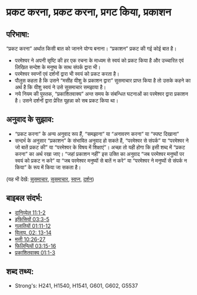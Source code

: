 # प्रकट करना, प्रकट करना, प्रगट किया, प्रकाशन #

## परिभाषा: ##

“प्रकट करना” अर्थात किसी बात को जानने योग्य बनाना। “प्रकाशन” प्रकट की गई कोई बात है।

* परमेश्वर ने अपनी सृष्टि की हर एक रचना के माध्यम से स्वयं को प्रकट किया है और उच्चारित एवं लिखित सन्देश के मनुष्य के साथ संपर्क द्वारा भी।
* परमेश्वर स्वप्नों एवं दर्शनों द्वारा भी स्वयं को प्रकट करता है।
* पौलुस कहता है कि उसने “मसीह यीशु के प्रकाशन द्वारा” सुसमाचार प्राप्त किया है तो उसके कहने का अर्थ है कि यीशु स्वयं ने उसे सुसमाचार समझाया है।
* नये नियम की पुस्तक, “प्रकाशितवाक्य” अन्त समय के संबन्धित घटनाओं का परमेश्वर द्वारा प्रकाशन है। उसने दर्शनों द्वारा प्रेरित यूहन्ना को सब प्रकट किया था।

## अनुवाद के सुझाव: ##

* “प्रकट करना” के अन्य अनुवाद रूप हैं, “समझाना” या “अनावरण करना” या “स्पष्ट दिखाना”
* सन्दर्भ के अनुसार  “प्रकाशन” के संभावित अनुवाद हो सकते हैं, “परमेश्वर से संपर्क” या “परमेश्वर ने जो बातें प्रकट की” या “परमेश्वर के विषय में शिक्षाएं”। अच्छा तो यही होगा कि इसी शब्द में “प्रकट करना” का अर्थ रखा जाए।
“जहां प्रकाशन नहीं” इस उक्ति का अनुवाद “जब परमेश्वर मनुष्यों पर स्वयं को प्रकट न करे” या “जब परमेश्वर मनुष्यों से बातें न करे” या “परमेश्वर ने मनुष्यों से संपर्क न किया” के रूप में किया जा सकता है।

(यह भी देखें: [सुसमाचार](../kt/goodnews.md), [सुसमाचार](../kt/goodnews.md), [स्वप्न](../other/dream.md), [दर्शन](../other/vision.md))

## बाइबल संदर्भ: ##

* [दानिय्येल 11:1-2](rc://en/tn/help/dan/11/01)
* [इफिसियों 03:3-5](rc://en/tn/help/eph/03/03)
* [गलातियों 01:11-12](rc://en/tn/help/gal/01/11)
* [विलाप. 02: 13-14](rc://en/tn/help/lam/02/13)
* [मत्ती 10:26-27](rc://en/tn/help/mat/10/26)
* [फिलिप्पियों 03:15-16](rc://en/tn/help/php/03/15)
* [प्रकाशितवाक्य 01:1-3](rc://en/tn/help/rev/01/01)


## शब्द तथ्य: ##

* Strong's: H241, H1540, H1541, G601, G602, G5537

